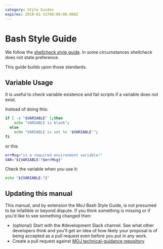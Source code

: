 ```yaml
---
category: Style Guides
expires: 2018-01-31T00:00:00.000Z
---
```


# Bash Style Guide

We follow the [shellcheck style guide](https://github.com/koalaman/shellcheck#style). In some circumstances shellcheck does not state preference.

This guide builds upon those standards.

## Variable Usage

It is useful to check variable existence and fail scripts if a variable does not exist.

Instead of doing this:

```sh
if [ -z "$VARIABLE" ];then
    echo "VARIABLE is blank";
  else
    echo "VARIABLE is set to '$VARIABLE'";
fi
```

or this

```sh
errMsg="is a required environment variable!"
VAR="${VARIABLE:?$errMsg}"
```

Check the variable when you use it:

```sh
echo "${VARIABLE:?}"
```

## Updating this manual

This manual, and by extension the MoJ Bash Style Guide, is not presumed to be infallible or beyond dispute. If you think something is missing or if you'd like to see something changed then:

- (optional) Start with the #development Slack channel. See what other developers think and you'll get an idea of how likely your proposal is of being accepted as a pull request even before you put in any work.
- Create a pull request against [MOJ technical-guidance repository](https://github.com/ministryofjustice/technical-guidance)
